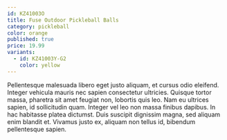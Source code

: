 ```yaml
---
id: KZ41003O
title: Fuse Outdoor Pickleball Balls
category: pickleball
color: orange
published: true
price: 19.99
variants:
  - id: KZ41003Y-G2
    color: yellow
---
```


Pellentesque malesuada libero eget justo aliquam, et cursus odio eleifend. Integer vehicula mauris nec sapien consectetur ultricies. Quisque tortor massa, pharetra sit amet feugiat non, lobortis quis leo. Nam eu ultrices sapien, id sollicitudin quam. Integer vel leo non massa finibus dapibus. In hac habitasse platea dictumst. Duis suscipit dignissim magna, sed aliquam enim blandit et. Vivamus justo ex, aliquam non tellus id, bibendum pellentesque sapien.